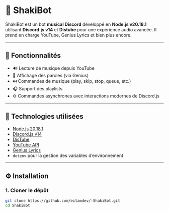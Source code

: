 # 🎵 ShakiBot

ShakiBot est un bot **musical Discord** développé en **Node.js v20.18.1** utilisant **Discord.js v14** et **Distube** pour une expérience audio avancée. Il prend en charge YouTube, Genius Lyrics et bien plus encore.

---

## 🚀 Fonctionnalités

- 🔊 Lecture de musique depuis YouTube
- 📃 Affichage des paroles (via Genius)
- ⏭️ Commandes de musique (play, skip, stop, queue, etc.)
- 🎧 Support des playlists
- ⚙️ Commandes asynchrones avec interactions modernes de Discord.js

---

## 🧰 Technologies utilisées

- [Node.js 20.18.1](https://nodejs.org/)
- [Discord.js v14](https://discord.js.org/)
- [DisTube](https://distube.js.org/)
- [YouTube API](https://console.cloud.google.com/apis/library/youtube.googleapis.com)
- [Genius Lyrics](https://www.npmjs.com/package/genius-lyrics)
- `dotenv` pour la gestion des variables d’environnement

---

## ⚙️ Installation

### 1. Cloner le dépôt

```bash
git clone https://github.com/eitamdev/-ShakiBot.git
cd ShakiBot
